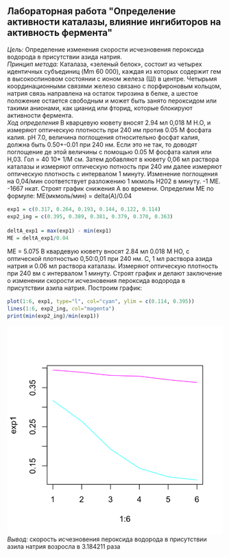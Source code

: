 ## Лабораторная работа "Определение активности каталазы, влияние ингибиторов на активность фермента" ##
*Цель:* Определение изменения скорости исчезновения пероксида водорода в присутствии азида натрия.<br>
*Принцип метода:*
Каталаза, «зеленый белок», состоит из четырех идентичных субъединиц (Mm 60 000), каждая из которых содержит гем в высокоспиновом состоянии с ионом железа (Ш) в центре. Четырьмя координационными связями железо связано с порфироновым кольцом, натрия связь направлена на остаток тирозина в белке, а шестое положение остается свободным и может быть занято пероксидом или такими анионами, как цианид или фторид, которые блокируют активности фермента. <br>
*Ход определения*
В кварцевую кювету вносят 2.94 мл 0,018 М Н.О, и измеряют оптическую плотность при 240 им против 0.05 М фосфата калия. рН 7.0, величина поглощения относительно фосфат калия, должна быть 0.50+-0.01 при 240 нм. Если это не так, то доводят поглощение де этой величины с помощью 0.05 М фосфата калия или Н,03. Гол = 40 10* 1/М см. Затем добавляют в кювету 0,06 мл раствора каталазы и измеряют оптическую потность при 240 им далее измеряют оптическую плотность с интервалом 1 минуту. Изменение поглощения на 0,04/мин соответствует разложению 1 мкмоль Н202 в минуту. -1 МЕ. -1667 нкат. Строят график снижения А во времени.
Определим МЕ по формуле: МЕ(мкмоль/мин) = delta(А)/0.04
```r
exp1 = c(0.317, 0.264, 0.193, 0.144, 0.122, 0.114)
exp2_ing = c(0.395, 0.389, 0.381, 0.379, 0.370, 0.363)

deltA_exp1 = max(exp1) - min(exp1)
ME = deltA_exp1/0.04
```
МЕ = 5.075
В квардевую кювету вносят 2.84 мл 0.018 М НО, с оптической плотностью 0,50:0,01 при 240 нм. С, 1 мл раствора азида натрия и 0.06 мл раствора каталазы. Измеряют оптическую плотность при 240 вм с интервалом 1 минуту. Строят график и делают заключение о изменении скорости исчезновения пероксида водорода в присутствии азила натрия.
Построим график:
```r
plot(1:6, exp1, type="l", col="cyan", ylim = c(0.114, 0.395))
lines(1:6, exp2_ing, col="magenta")
print(min(exp2_ing)/min(exp1))
```
![Plot](plot.png)
*Вывод:* скорость исчезновения пероксида водорода в присутствии азила натрия возросла в 3.184211 раза
